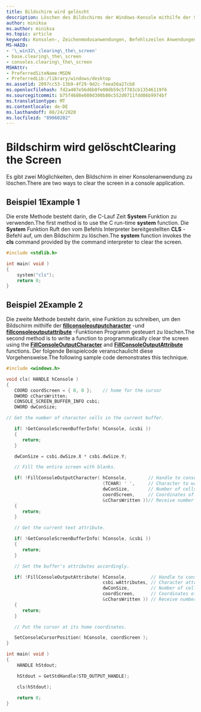 ```yaml
---
title: Bildschirm wird gelöscht
description: Löschen des Bildschirms der Windows-Konsole mithilfe der Systemfunktion oder Programm gesteuertes Verwenden von öffentlichen API-Funktionen.
author: miniksa
ms.author: miniksa
ms.topic: article
keywords: Konsolen-, Zeichenmodusanwendungen, Befehlszeilen Anwendungen, Terminalanwendungen, Konsolen-API
MS-HAID:
- '\_win32\_clearing\_the\_screen'
- base.clearing\_the\_screen
- consoles.clearing\_the\_screen
MSHAttr:
- PreferredSiteName:MSDN
- PreferredLib:/library/windows/desktop
ms.assetid: 2097cc53-13b9-4f29-9d2c-feea56a27cb8
ms.openlocfilehash: fd2a407e56d6b0fe00db59c5f783cb13546119f6
ms.sourcegitcommit: b75f4688e080d300b80c552d0711fdd86b9974bf
ms.translationtype: MT
ms.contentlocale: de-DE
ms.lasthandoff: 08/24/2020
ms.locfileid: "89060202"
---
```

# <a name="clearing-the-screen"></a><span data-ttu-id="76178-104">Bildschirm wird gelöscht</span><span class="sxs-lookup"><span data-stu-id="76178-104">Clearing the Screen</span></span>


<span data-ttu-id="76178-105">Es gibt zwei Möglichkeiten, den Bildschirm in einer Konsolenanwendung zu löschen.</span><span class="sxs-lookup"><span data-stu-id="76178-105">There are two ways to clear the screen in a console application.</span></span>

## <a name="span-idexample_1spanspan-idexample_1spanspan-idexample_1spanexample-1"></a><span data-ttu-id="76178-106"><span id="Example_1"></span><span id="example_1"></span><span id="EXAMPLE_1"></span>Beispiel 1</span><span class="sxs-lookup"><span data-stu-id="76178-106"><span id="Example_1"></span><span id="example_1"></span><span id="EXAMPLE_1"></span>Example 1</span></span>


<span data-ttu-id="76178-107">Die erste Methode besteht darin, die C-Lauf Zeit **System** Funktion zu verwenden.</span><span class="sxs-lookup"><span data-stu-id="76178-107">The first method is to use the C run-time **system** function.</span></span> <span data-ttu-id="76178-108">Die **System** Funktion Ruft den vom Befehls Interpreter bereitgestellten **CLS** -Befehl auf, um den Bildschirm zu löschen.</span><span class="sxs-lookup"><span data-stu-id="76178-108">The **system** function invokes the **cls** command provided by the command interpreter to clear the screen.</span></span>

```C
#include <stdlib.h>

int main( void )
{
    system("cls");
    return 0;
}
```

## <a name="span-idexample_2spanspan-idexample_2spanspan-idexample_2spanexample-2"></a><span data-ttu-id="76178-109"><span id="Example_2"></span><span id="example_2"></span><span id="EXAMPLE_2"></span>Beispiel 2</span><span class="sxs-lookup"><span data-stu-id="76178-109"><span id="Example_2"></span><span id="example_2"></span><span id="EXAMPLE_2"></span>Example 2</span></span>


<span data-ttu-id="76178-110">Die zweite Methode besteht darin, eine Funktion zu schreiben, um den Bildschirm mithilfe der [**fillconsoleoutputcharacter**](fillconsoleoutputcharacter.md) -und [**fillconsoleoutputattribute**](fillconsoleoutputattribute.md) -Funktionen Programm gesteuert zu löschen.</span><span class="sxs-lookup"><span data-stu-id="76178-110">The second method is to write a function to programmatically clear the screen using the [**FillConsoleOutputCharacter**](fillconsoleoutputcharacter.md) and [**FillConsoleOutputAttribute**](fillconsoleoutputattribute.md) functions.</span></span> <span data-ttu-id="76178-111">Der folgende Beispielcode veranschaulicht diese Vorgehensweise.</span><span class="sxs-lookup"><span data-stu-id="76178-111">The following sample code demonstrates this technique.</span></span>

```C
#include <windows.h>

void cls( HANDLE hConsole )
{
   COORD coordScreen = { 0, 0 };    // home for the cursor 
   DWORD cCharsWritten;
   CONSOLE_SCREEN_BUFFER_INFO csbi; 
   DWORD dwConSize;

// Get the number of character cells in the current buffer. 

   if( !GetConsoleScreenBufferInfo( hConsole, &csbi ))
   {
      return;
   }

   dwConSize = csbi.dwSize.X * csbi.dwSize.Y;

   // Fill the entire screen with blanks.

   if( !FillConsoleOutputCharacter( hConsole,        // Handle to console screen buffer 
                                    (TCHAR) ' ',     // Character to write to the buffer
                                    dwConSize,       // Number of cells to write 
                                    coordScreen,     // Coordinates of first cell 
                                    &cCharsWritten ))// Receive number of characters written
   {
      return;
   }

   // Get the current text attribute.

   if( !GetConsoleScreenBufferInfo( hConsole, &csbi ))
   {
      return;
   }

   // Set the buffer's attributes accordingly.

   if( !FillConsoleOutputAttribute( hConsole,         // Handle to console screen buffer 
                                    csbi.wAttributes, // Character attributes to use
                                    dwConSize,        // Number of cells to set attribute 
                                    coordScreen,      // Coordinates of first cell 
                                    &cCharsWritten )) // Receive number of characters written
   {
      return;
   }

   // Put the cursor at its home coordinates.

   SetConsoleCursorPosition( hConsole, coordScreen );
}

int main( void )
{
    HANDLE hStdout;

    hStdout = GetStdHandle(STD_OUTPUT_HANDLE);

    cls(hStdout);
    
    return 0;
}
```

 

 




